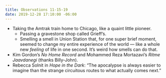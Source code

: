 ```yaml
---
title: Observations 11-15-19
date: 2019-12-28 17:10:00 -06:00
---
```


- Taking the Amtrak train home to Chicago, like a quaint little pioneer.
	- Passing a gravestone shop called Grieff’s.
	- Smelling a smell in Union Station that, for one super brief moment, seemed to change my entire experience of the world — like a whole new *feeling* of life in one second. It’s weird how smells can do that.
- Kim Gordon’s *No Home Record* and Mohammed Reza Mortazavi’s *Ritme Jaavdanegi* (thanks Billy-John).
- Rebecca Solnit in *Hope in the Dark*: “The apocalypse is always easier to imagine than the strange circuitous routes to what actually comes next.”